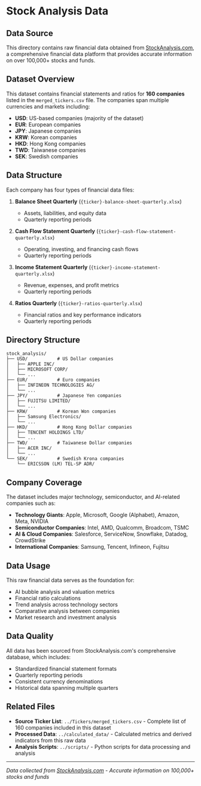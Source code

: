 # Stock Analysis Data

## Data Source

This directory contains raw financial data obtained from [StockAnalysis.com](https://stockanalysis.com), a comprehensive financial data platform that provides accurate information on over 100,000+ stocks and funds.

## Dataset Overview

This dataset contains financial statements and ratios for **160 companies** listed in the `merged_tickers.csv` file. The companies span multiple currencies and markets including:

- **USD**: US-based companies (majority of the dataset)
- **EUR**: European companies 
- **JPY**: Japanese companies
- **KRW**: Korean companies
- **HKD**: Hong Kong companies
- **TWD**: Taiwanese companies
- **SEK**: Swedish companies

## Data Structure

Each company has four types of financial data files:

1. **Balance Sheet Quarterly** (`{ticker}-balance-sheet-quarterly.xlsx`)
   - Assets, liabilities, and equity data
   - Quarterly reporting periods

2. **Cash Flow Statement Quarterly** (`{ticker}-cash-flow-statement-quarterly.xlsx`)
   - Operating, investing, and financing cash flows
   - Quarterly reporting periods

3. **Income Statement Quarterly** (`{ticker}-income-statement-quarterly.xlsx`)
   - Revenue, expenses, and profit metrics
   - Quarterly reporting periods

4. **Ratios Quarterly** (`{ticker}-ratios-quarterly.xlsx`)
   - Financial ratios and key performance indicators
   - Quarterly reporting periods

## Directory Structure

```
stock_analysis/
├── USD/           # US Dollar companies
│   ├── APPLE INC/
│   ├── MICROSOFT CORP/
│   └── ...
├── EUR/           # Euro companies
│   ├── INFINEON TECHNOLOGIES AG/
│   └── ...
├── JPY/           # Japanese Yen companies
│   ├── FUJITSU LIMITED/
│   └── ...
├── KRW/           # Korean Won companies
│   ├── Samsung Electronics/
│   └── ...
├── HKD/           # Hong Kong Dollar companies
│   ├── TENCENT HOLDINGS LTD/
│   └── ...
├── TWD/           # Taiwanese Dollar companies
│   ├── ACER INC/
│   └── ...
└── SEK/           # Swedish Krona companies
    └── ERICSSON (LM) TEL-SP ADR/
```

## Company Coverage

The dataset includes major technology, semiconductor, and AI-related companies such as:

- **Technology Giants**: Apple, Microsoft, Google (Alphabet), Amazon, Meta, NVIDIA
- **Semiconductor Companies**: Intel, AMD, Qualcomm, Broadcom, TSMC
- **AI & Cloud Companies**: Salesforce, ServiceNow, Snowflake, Datadog, CrowdStrike
- **International Companies**: Samsung, Tencent, Infineon, Fujitsu

## Data Usage

This raw financial data serves as the foundation for:

- AI bubble analysis and valuation metrics
- Financial ratio calculations
- Trend analysis across technology sectors
- Comparative analysis between companies
- Market research and investment analysis

## Data Quality

All data has been sourced from StockAnalysis.com's comprehensive database, which includes:
- Standardized financial statement formats
- Quarterly reporting periods
- Consistent currency denominations
- Historical data spanning multiple quarters

## Related Files

- **Source Ticker List**: `../Tickers/merged_tickers.csv` - Complete list of 160 companies included in this dataset
- **Processed Data**: `../calculated_data/` - Calculated metrics and derived indicators from this raw data
- **Analysis Scripts**: `../scripts/` - Python scripts for data processing and analysis

---

*Data collected from [StockAnalysis.com](https://stockanalysis.com) - Accurate information on 100,000+ stocks and funds*
